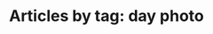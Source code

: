 ---
layout: blog_by_tag
title: 'Articles by tag: day photo'
tag: day-photo
permalink: /blog/tag/day-photo/
---